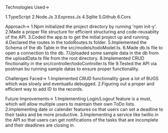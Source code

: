 Technologies Used->

1.TypeScript
2.Node.Js
3.Express.Js
4.Sqlite
5.Github
6.Cors

Approach->
1.Npm initialized the project directory by running 'npm init-y'.
2.Made a proper file structure for efficient structuring and code-reusablity of the API.
3.Coded the app.ts to get the initial project up and running.
4.Declared the routes in the todoRoutes.ts folder. 
5.Implemented the Schema of the db Table in the src/models/todoModel.ts.
6.Made db.ts file to open a connection to the db.
7.Uploaded some sample data in the db from the uploadData.ts file from the root directory.
8.Implemented CRUD finctionality in the src/controller/todoController.ts file
9.Tested the API via postman bu running sample datas to ensure proper functionality.

Challenges Faced->
1.Implemented CRUD functionality gave a lot of BUGS which was slowly and eventuallu debugged.
2.Figuring out a proper and efficient way to add ID to the records.

Future Improvements->
1.Implementing Login/Logout feature is a must, which will allow multiple users to maintain their own ToDo lists.
2.Implementing date or calender features os that users can set a deadline to their tasks and be more productive.
3.Implementing a service like twillio in the API so that users can get notifications of the tasks that are incomplete and their deadlines are closing in.